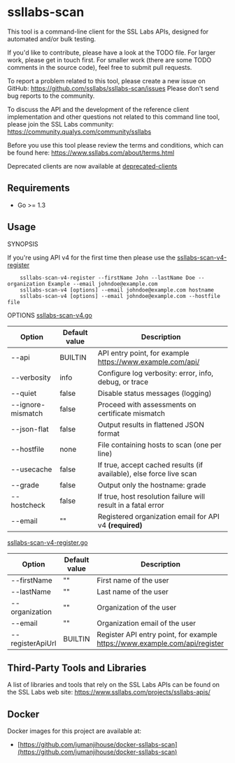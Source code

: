 ssllabs-scan
============

This tool is a command-line client for the SSL Labs APIs, designed for
automated and/or bulk testing.

If you'd like to contribute, please have a look at the TODO file. For larger work,
please get in touch first. For smaller work (there are some TODO comments in the
source code), feel free to submit pull requests.

To report a problem related to this tool, please create a new issue on GitHub: https://github.com/ssllabs/ssllabs-scan/issues
Please don't send bug reports to the community.

To discuss the API and the development of the reference client implementation and other questions not related to this command line tool, please
join the SSL Labs community: https://community.qualys.com/community/ssllabs

Before you use this tool please review the terms and conditions, which can be found here:
https://www.ssllabs.com/about/terms.html

Deprecated clients are now available at [deprecated-clients](deprecated-clients)

## Requirements

* Go >= 1.3

## Usage 

SYNOPSIS

If you're using API v4 for the first time then please use the [ssllabs-scan-v4-register](ssllabs-scan-v4-register.go)

```
    ssllabs-scan-v4-register --firstName John --lastName Doe --organization Example --email johndoe@example.com
    ssllabs-scan-v4 [options] --email johndoe@example.com hostname
    ssllabs-scan-v4 [options] --email johndoe@example.com --hostfile file
```

OPTIONS
[ssllabs-scan-v4.go](ssllabs-scan-v4.go)

| Option            | Default value | Description                                                         |
|-------------------|---------------|---------------------------------------------------------------------|
| --api             | BUILTIN       | API entry point, for example https://www.example.com/api/           |
| --verbosity       | info          | Configure log verbosity: error, info, debug, or trace               |
| --quiet           | false         | Disable status messages (logging)                                   |
| --ignore-mismatch | false         | Proceed with assessments on certificate mismatch                    |
| --json-flat       | false         | Output results in flattened JSON format                             |
| --hostfile        | none          | File containing hosts to scan (one per line)                        |
| --usecache        | false         | If true, accept cached results (if available), else force live scan |
| --grade           | false         | Output only the hostname: grade                                     |
| --hostcheck       | false         | If true, host resolution failure will result in a fatal error       |
| --email           | ""            | Registered organization email for API v4 **(required)**             |

[ssllabs-scan-v4-register.go](ssllabs-scan-v4-register.go)

| Option           | Default value | Description                                                                |
|------------------|---------------|----------------------------------------------------------------------------|
| --firstName      | ""            | First name of the user                                                     |
| --lastName       | ""            | Last name of the user                                                      |
| --organization   | ""            | Organization of the user                                                   |
| --email          | ""            | Organization email of the user                                             |
| --registerApiUrl | BUILTIN       | Register API entry point, for example https://www.example.com/api/register |

## Third-Party Tools and Libraries

A list of libraries and tools that rely on the SSL Labs APIs can be found on the SSL Labs web site: https://www.ssllabs.com/projects/ssllabs-apis/

## Docker

Docker images for this project are available at:

* [https://github.com/jumanjihouse/docker-ssllabs-scan](https://github.com/jumanjihouse/docker-ssllabs-scan)
